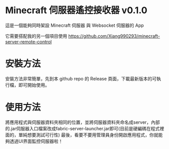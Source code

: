 # Minecraft 伺服器遙控接收器 v0.1.0
這是一個能夠同時架設 Minecraft 伺服器 與 Websocket 伺服器的 App

它需要搭配我的另一個項目使用
https://github.com/Xiang990293/minecraft-server-remote-control

# 安裝方法
安裝方法非常簡單，先到本 github repo 的 Release 頁面，下載最新版本的可執行檔，即可開始使用。

# 使用方法
將應用程式與伺服器資料夾相同的位置，並將伺服器資料夾命名成server，內部的.jar伺服器入口檔案改成fabric-server-launcher.jar即可(目前是硬編碼在程式裡面的，單純想要測試可行性)
最後，看要不要用管理員身份開啟應用程式，你就能夠透過UI界面監控伺服器啦！